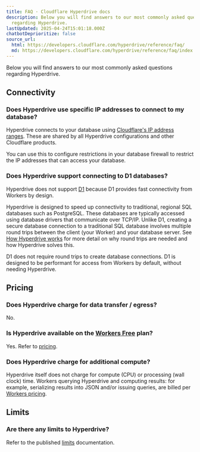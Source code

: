 ```yaml
---
title: FAQ · Cloudflare Hyperdrive docs
description: Below you will find answers to our most commonly asked questions
  regarding Hyperdrive.
lastUpdated: 2025-04-24T15:01:18.000Z
chatbotDeprioritize: false
source_url:
  html: https://developers.cloudflare.com/hyperdrive/reference/faq/
  md: https://developers.cloudflare.com/hyperdrive/reference/faq/index.md
---
```


Below you will find answers to our most commonly asked questions regarding Hyperdrive.

## Connectivity

### Does Hyperdrive use specific IP addresses to connect to my database?

Hyperdrive connects to your database using [Cloudflare's IP address ranges](https://www.cloudflare.com/ips/). These are shared by all Hyperdrive configurations and other Cloudflare products.

You can use this to configure restrictions in your database firewall to restrict the IP addresses that can access your database.

### Does Hyperdrive support connecting to D1 databases?

Hyperdrive does not support [D1](https://developers.cloudflare.com/d1) because D1 provides fast connectivity from Workers by design.

Hyperdrive is designed to speed up connectivity to traditional, regional SQL databases such as PostgreSQL. These databases are typically accessed using database drivers that communicate over TCP/IP. Unlike D1, creating a secure database connection to a traditional SQL database involves multiple round trips between the client (your Worker) and your database server. See [How Hyperdrive works](https://developers.cloudflare.com/hyperdrive/configuration/how-hyperdrive-works/) for more detail on why round trips are needed and how Hyperdrive solves this.

D1 does not require round trips to create database connections. D1 is designed to be performant for access from Workers by default, without needing Hyperdrive.

## Pricing

### Does Hyperdrive charge for data transfer / egress?

No.

### Is Hyperdrive available on the [Workers Free](https://developers.cloudflare.com/workers/platform/pricing/#workers) plan?

Yes. Refer to [pricing](https://developers.cloudflare.com/hyperdrive/platform/pricing/).

### Does Hyperdrive charge for additional compute?

Hyperdrive itself does not charge for compute (CPU) or processing (wall clock) time. Workers querying Hyperdrive and computing results: for example, serializing results into JSON and/or issuing queries, are billed per [Workers pricing](https://developers.cloudflare.com/workers/platform/pricing/#workers).

## Limits

### Are there any limits to Hyperdrive?

Refer to the published [limits](https://developers.cloudflare.com/hyperdrive/platform/limits/) documentation.
